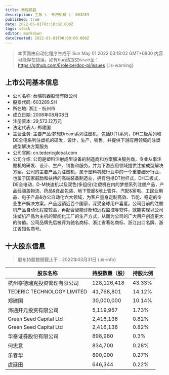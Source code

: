 ```yaml
---
title: 泰瑞机器
description: 主板 \- 专用机械 \- 603289
published: true
date: 2022-05-01T03:18:02.000Z
tags: stock
editor: markdown
dateCreated: 2022-01-01T00:00:00.000Z
---
```


> 本页面由自动化程序生成于 Sun May 01 2022 03:18:02 GMT+0800
> 内容可能存在错误，如有bug请提交issue至：https://github.com/Eroleice/doc-pi/issues
{.is-warning}

## 上市公司基本信息
- 公司名称: 泰瑞机器股份有限公司
- 股票代码: 603289.SH
- 所在地: 浙江 - 杭州市
- 成立日期: 2006年08月08日
- 注册资本: 29,572.12万元
- 法定代表人: 郑建国
- 主营业务: 主要产品:梦想Dream系列注塑机，包括D(T)系列，DH二板系列和DE全电系列注塑机的研发，设计，生产，销售，并提供下游应用领域的注塑成型解决方案服务
- 公司官网: cn.tedericglobal.com
- 公司介绍: 公司是塑料注射成型设备的制造商和方案解决服务商，专业从事注塑机的研发、设计、生产、销售和服务，并为下游应用领域提供注塑成型解决方案。公司的主要产品为注塑机，属于塑料机械行业中的一个重要细分行业，也属于国家鼓励和扶持的高端装备制造业，拥有包括DT肘杆式，DH二板式，DE全电动，D-M快速机以及双色(多组份)注塑机在内的梦想系列注塑产品，产品线涵盖物流、药品&食品包装、地下管廊&地上管件、汽配&家电、工民业用品、电子产品&办公自动化六大领域，为客户量身定制高效、节能、稳定的专业生产解决方案，产品远销近百个国家，深受全球用户喜爱。公司目前的注塑机产品自动化程度较高，再配合智能诊断和远程监控等软件，就能实现以公司注塑机产品为主机的智能化工厂的生产方式，从而为公司的广大用户创造更大的价值。公司品牌先后被评为驰名商标、浙江省著名商标、浙江出口名牌、浙江省知名商号。


## 十大股东信息
> 股东持股数据截止于：2022年03月31日
{.is-info}

| 股东名称 | 持股数量（股） | 持股比例 |
| --- | --- | --- |
| 杭州泰德瑞克投资管理有限公司 | 128,126,418 | 43.33% |
| TEDERIC   TECHNOLOGY LIMITED | 41,768,801 | 14.12% |
| 郑建国 | 30,000,000 | 10.14% |
| 海通开元投资有限公司 | 5,119,957 | 1.73% |
| Green Seed Capital Ltd | 2,416,136 | 0.82% |
| Green Seed   Capital Ltd | 2,416,136 | 0.82% |
| 华泰证券股份有限公司 | 898,980 | 0.3% |
| 何忠意 | 834,700 | 0.28% |
| 乐春华 | 800,000 | 0.27% |
| 虞廷田 | 646,344 | 0.22% |




